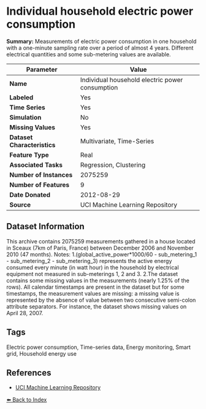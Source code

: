 # Individual household electric power consumption

**Summary:** Measurements of electric power consumption in one household with a one-minute sampling rate over a period of almost 4 years. Different electrical quantities and some sub-metering values are available.

| Parameter | Value |
| --- | --- |
| **Name** | Individual household electric power consumption |
| **Labeled** | Yes |
| **Time Series** | Yes |
| **Simulation** | No |
| **Missing Values** | Yes |
| **Dataset Characteristics** | Multivariate, Time-Series |
| **Feature Type** | Real |
| **Associated Tasks** | Regression, Clustering |
| **Number of Instances** | 2075259 |
| **Number of Features** | 9 |
| **Date Donated** | 2012-08-29 |
| **Source** | UCI Machine Learning Repository |

## Dataset Information

This archive contains 2075259 measurements gathered in a house located in Sceaux (7km of Paris, France) between December 2006 and November 2010 (47 months).
Notes:
1.(global_active_power*1000/60 - sub_metering_1 - sub_metering_2 - sub_metering_3) represents the active energy consumed every minute (in watt hour) in the household by electrical equipment not measured in sub-meterings 1, 2 and 3.
2.The dataset contains some missing values in the measurements (nearly 1.25% of the rows). All calendar timestamps are present in the dataset but for some timestamps, the measurement values are missing: a missing value is represented by the absence of value between two consecutive semi-colon attribute separators. For instance, the dataset shows missing values on April 28, 2007.

## Tags

Electric power consumption, Time-series data, Energy monitoring, Smart grid, Household energy use

## References

- [UCI Machine Learning Repository](https://archive.ics.uci.edu/ml/datasets/Individual+household+electric+power+consumption)

[⬅️ Back to Index](../README.md)
